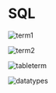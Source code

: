 # SQL

![term1](https://gyazo.com/f2f36d87e97fec323830912636e835ab.png)

![term2](https://gyazo.com/8b69b73222d2e9e35e6e1de0046988b4.png)

![tableterm](https://gyazo.com/31a126070b1154ee3d613ae749063cbb.png)

![datatypes](https://gyazo.com/bfe31106e266b1872fae499f44ed3d8a.png)

